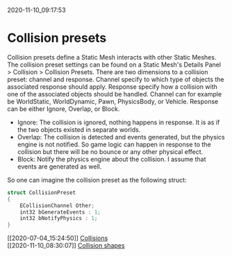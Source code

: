 2020-11-10_09:17:53

# Collision presets

Collision presets define a Static Mesh interacts with other Static Meshes.
The collision preset settings can be found on a Static Mesh's Details Panel > Collision > Collision Presets.
There are two dimensions to a collision preset: channel and response.
Channel specify to which type of objects the associated response should apply.
Response specify how a collision with one of the associated objects should be handled.
Channel can for example be WorldStatic, WorldDynamic, Pawn, PhysicsBody, or Vehicle.
Response can be either Ignore, Overlap, or Block.
- Ignore: The collision is ignored, nothing happens in response. It is as if the two objects existed in separate worlds.
- Overlap: The collision is detected and events generated, but the physics engine is not notified. So game logic can happen in response to the collision but there will be no bounce or any other physical effect.
- Block: Notify the physics engine about the collision. I assume that events are generated as well.

So one can imagine the collision preset as the following struct:
```c++
struct CollisionPreset
{
    ECollisionChannel Other;
    int32 bGenerateEvents : 1;
    int32 bNotifyPhysics : 1; 
}
```



[[2020-07-04_15:24:50]] [Collisions](./Collisions.md)  
[[2020-11-10_08:30:07]] [Collision shapes](./Collision%20shapes.md)  

